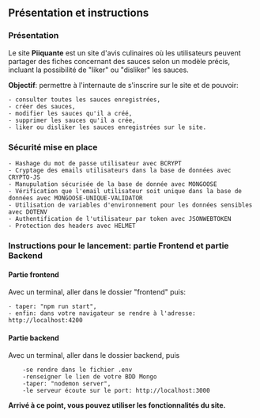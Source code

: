 ## Présentation et instructions

### Présentation

Le site **Piiquante** est un site d'avis culinaires où les utilisateurs peuvent partager des fiches concernant des sauces selon un modèle précis, incluant la possibilité de "liker" ou "disliker" les sauces.

**Objectif**: permettre à l'internaute de s'inscrire sur le site et de pouvoir:

    - consulter toutes les sauces enregistrées,
    - créer des sauces,
    - modifier les sauces qu'il a créé,
    - supprimer les sauces qu'il a crée,
    - liker ou disliker les sauces enregistrées sur le site.

### Sécurité mise en place

    - Hashage du mot de passe utilisateur avec BCRYPT
    - Cryptage des emails utilisateurs dans la base de données avec CRYPTO-JS
    - Manupulation sécurisée de la base de donnée avec MONGOOSE
    - Vérification que l'email utilisateur soit unique dans la base de données avec MONGOOSE-UNIQUE-VALIDATOR
    - Utilisation de variables d'environnement pour les données sensibles avec DOTENV
    - Authentification de l'utilisateur par token avec JSONWEBTOKEN
    - Protection des headers avec HELMET

### Instructions pour le lancement: partie Frontend et partie Backend

#### Partie frontend

Avec un terminal, aller dans le dossier "frontend" puis:

    - taper: "npm run start",
    - enfin: dans votre navigateur se rendre à l'adresse: http://localhost:4200 

#### Partie backend

Avec un terminal, aller dans le dossier backend, puis

        -se rendre dans le fichier .env
        -renseigner le lien de votre BDD Mongo
        -taper: "nodemon server",
        -le serveur écoute sur le port: http://localhost:3000

**Arrivé à ce point, vous pouvez utiliser les fonctionnalités du site.**
